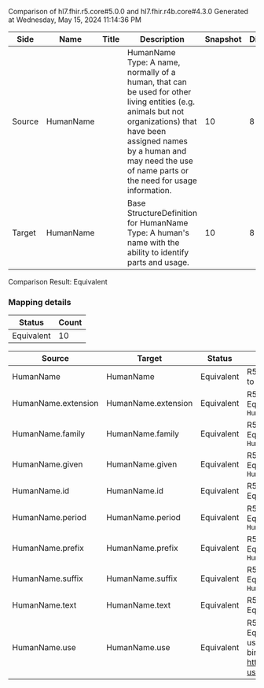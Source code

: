 Comparison of hl7.fhir.r5.core#5.0.0 and hl7.fhir.r4b.core#4.3.0
Generated at Wednesday, May 15, 2024 11:14:36 PM

| Side | Name | Title | Description | Snapshot | Differential |
| --- | --- | --- | --- | --- | --- |
| Source | HumanName |  | HumanName Type: A name, normally of a human, that can be used for other living entities (e.g. animals but not organizations) that have been assigned names by a human and may need the use of name parts or the need for usage information. | 10 | 8 |
| Target | HumanName |  | Base StructureDefinition for HumanName Type: A human's name with the ability to identify parts and usage. | 10 | 8 |


Comparison Result: Equivalent


### Mapping details

| Status | Count |
| ------ | ----- |
Equivalent | 10 |


| Source | Target | Status | Message |
| ------ | ------ | ------ | ------- |
| HumanName | HumanName | Equivalent | R5 `HumanName` maps as Equivalent to R4B `HumanName` |
| HumanName.extension | HumanName.extension | Equivalent | R5 `HumanName.extension` maps as Equivalent to R4B `HumanName.extension` |
| HumanName.family | HumanName.family | Equivalent | R5 `HumanName.family` maps as Equivalent to R4B `HumanName.family` |
| HumanName.given | HumanName.given | Equivalent | R5 `HumanName.given` maps as Equivalent to R4B `HumanName.given` |
| HumanName.id | HumanName.id | Equivalent | R5 `HumanName.id` maps as Equivalent to R4B `HumanName.id` |
| HumanName.period | HumanName.period | Equivalent | R5 `HumanName.period` maps as Equivalent to R4B `HumanName.period` |
| HumanName.prefix | HumanName.prefix | Equivalent | R5 `HumanName.prefix` maps as Equivalent to R4B `HumanName.prefix` |
| HumanName.suffix | HumanName.suffix | Equivalent | R5 `HumanName.suffix` maps as Equivalent to R4B `HumanName.suffix` |
| HumanName.text | HumanName.text | Equivalent | R5 `HumanName.text` maps as Equivalent to R4B `HumanName.text` |
| HumanName.use | HumanName.use | Equivalent | R5 `HumanName.use` maps as Equivalent to R4B `HumanName.use` - use has compatible required binding for code type: http://hl7.org/fhir/ValueSet/name-use|5.0.0 and http://hl7.org/fhir/ValueSet/name-use|4.3.0 (Equivalent) |

